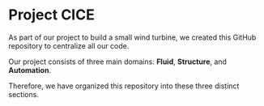 # Project CICE

As part of our project to build a small wind turbine, we created this GitHub repository to centralize all our code. 

Our project consists of three main domains: **Fluid**, **Structure**, and **Automation**. 

Therefore, we have organized this repository into these three distinct sections.

